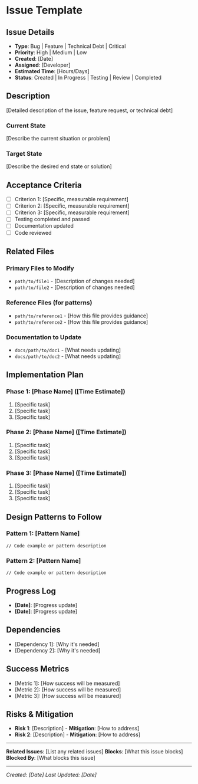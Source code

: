 # Issue Template

## Issue Details

- **Type**: Bug | Feature | Technical Debt | Critical
- **Priority**: High | Medium | Low
- **Created**: [Date]
- **Assigned**: [Developer]
- **Estimated Time**: [Hours/Days]
- **Status**: Created | In Progress | Testing | Review | Completed

## Description

[Detailed description of the issue, feature request, or technical debt]

### Current State

[Describe the current situation or problem]

### Target State

[Describe the desired end state or solution]

## Acceptance Criteria

- [ ] Criterion 1: [Specific, measurable requirement]
- [ ] Criterion 2: [Specific, measurable requirement]
- [ ] Criterion 3: [Specific, measurable requirement]
- [ ] Testing completed and passed
- [ ] Documentation updated
- [ ] Code reviewed

## Related Files

### Primary Files to Modify

- `path/to/file1` - [Description of changes needed]
- `path/to/file2` - [Description of changes needed]

### Reference Files (for patterns)

- `path/to/reference1` - [How this file provides guidance]
- `path/to/reference2` - [How this file provides guidance]

### Documentation to Update

- `docs/path/to/doc1` - [What needs updating]
- `docs/path/to/doc2` - [What needs updating]

## Implementation Plan

### Phase 1: [Phase Name] ([Time Estimate])

1. [Specific task]
2. [Specific task]
3. [Specific task]

### Phase 2: [Phase Name] ([Time Estimate])

1. [Specific task]
2. [Specific task]
3. [Specific task]

### Phase 3: [Phase Name] ([Time Estimate])

1. [Specific task]
2. [Specific task]
3. [Specific task]

## Design Patterns to Follow

### Pattern 1: [Pattern Name]

```[language]
// Code example or pattern description
```

### Pattern 2: [Pattern Name]

```[language]
// Code example or pattern description
```

## Progress Log

- **[Date]**: [Progress update]
- **[Date]**: [Progress update]

## Dependencies

- [Dependency 1]: [Why it's needed]
- [Dependency 2]: [Why it's needed]

## Success Metrics

- [Metric 1]: [How success will be measured]
- [Metric 2]: [How success will be measured]
- [Metric 3]: [How success will be measured]

## Risks & Mitigation

- **Risk 1**: [Description] - **Mitigation**: [How to address]
- **Risk 2**: [Description] - **Mitigation**: [How to address]

---

**Related Issues**: [List any related issues]
**Blocks**: [What this issue blocks]
**Blocked By**: [What blocks this issue]

---

_Created: [Date]_
_Last Updated: [Date]_
